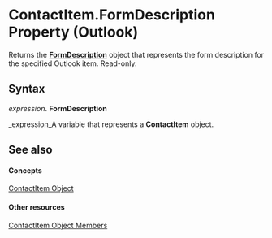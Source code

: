 
# ContactItem.FormDescription Property (Outlook)

Returns the  **[FormDescription](c88f92c4-4cac-84b3-6118-1150d42d7cff.md)** object that represents the form description for the specified Outlook item. Read-only.


## Syntax

 _expression_. **FormDescription**

 _expression_A variable that represents a  **ContactItem** object.


## See also


#### Concepts


 [ContactItem Object](8e32093c-a678-f1fd-3f35-c2d8994d166f.md)
#### Other resources


 [ContactItem Object Members](a8b13369-4c87-02aa-e62a-1f3067e559fa.md)
